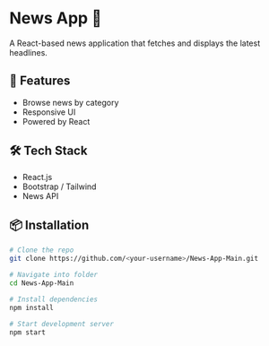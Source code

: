 # News App 📰

A React-based news application that fetches and displays the latest headlines.

## 🚀 Features
- Browse news by category
- Responsive UI
- Powered by React

## 🛠 Tech Stack
- React.js
- Bootstrap / Tailwind
- News API

## 📦 Installation
```bash
# Clone the repo
git clone https://github.com/<your-username>/News-App-Main.git

# Navigate into folder
cd News-App-Main

# Install dependencies
npm install

# Start development server
npm start
